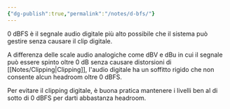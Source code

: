 ```yaml
---
{"dg-publish":true,"permalink":"/notes/d-bfs/"}
---
```



0 dBFS è il segnale audio digitale più alto possibile che il sistema può gestire senza causare il clip digitale.

A differenza delle scale audio analogiche come dBV e dBu in cui il segnale può essere spinto oltre 0 dB senza causare distorsioni di [[Notes/Clipping\|Clipping]], l'audio digitale ha un soffitto rigido che non consente alcun headroom oltre 0 dBFS.

Per evitare il clipping digitale, è buona pratica mantenere i livelli ben al di sotto di 0 dBFS per darti abbastanza headroom.